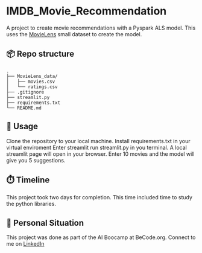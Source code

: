 # IMDB_Movie_Recommendation

A project to create movie recommendations with a Pyspark ALS model.
This uses the [MovieLens](https://grouplens.org/datasets/movielens/) small dataset to create the model.

## 📦 Repo structure
```
.
├── MovieLens_data/
│   ├── movies.csv
│   └── ratings.csv
├── .gitignore
├── streamlit.py
├── requirements.txt
└── README.md
```

## 🤖 Usage
Clone the repository to your local machine.
Install requirements.txt in your virtual enviroment
Enter streamlit run streamlit.py in you terminal.
A local streamlit page will open in your browser.
Enter 10 movies and the model will give you 5 suggestions.

## ⏱️ Timeline
This project took two days for completion. This time included time to study the python libraries.

## 👱 Personal Situation
This project was done as part of the AI Boocamp at BeCode.org.
Connect to me on [LinkedIn](https://www.linkedin.com/in/nicolaas-de-clercq-1b369a240/)


